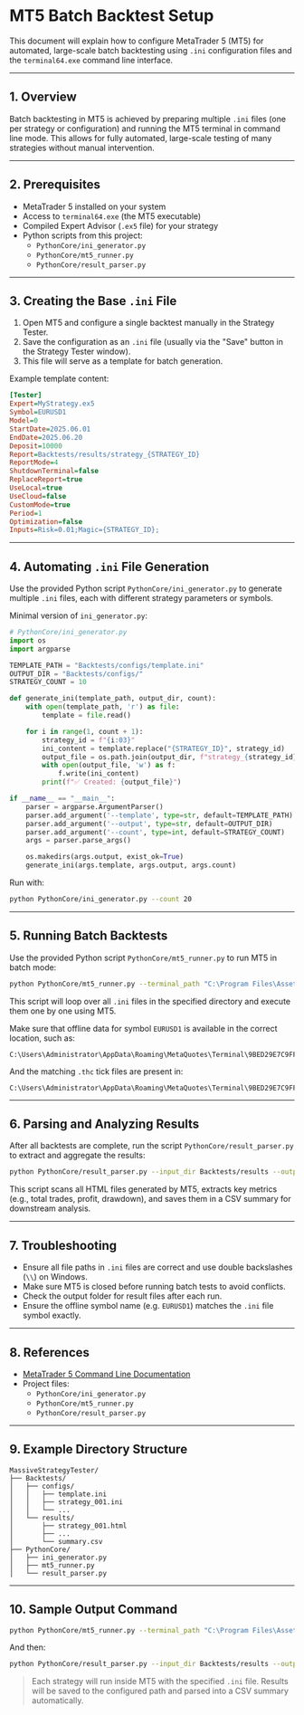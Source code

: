 # MT5 Batch Backtest Setup

This document will explain how to configure MetaTrader 5 (MT5) for automated, large-scale batch backtesting using `.ini` configuration files and the `terminal64.exe` command line interface.

---

## 1. Overview

Batch backtesting in MT5 is achieved by preparing multiple `.ini` files (one per strategy or configuration) and running the MT5 terminal in command line mode. This allows for fully automated, large-scale testing of many strategies without manual intervention.

---

## 2. Prerequisites
- MetaTrader 5 installed on your system
- Access to `terminal64.exe` (the MT5 executable)
- Compiled Expert Advisor (`.ex5` file) for your strategy
- Python scripts from this project:
  - `PythonCore/ini_generator.py`
  - `PythonCore/mt5_runner.py`
  - `PythonCore/result_parser.py`

---

## 3. Creating the Base `.ini` File

1. Open MT5 and configure a single backtest manually in the Strategy Tester.
2. Save the configuration as an `.ini` file (usually via the "Save" button in the Strategy Tester window).
3. This file will serve as a template for batch generation.

Example template content:

```ini
[Tester]
Expert=MyStrategy.ex5
Symbol=EURUSD1
Model=0
StartDate=2025.06.01
EndDate=2025.06.20
Deposit=10000
Report=Backtests/results/strategy_{STRATEGY_ID}
ReportMode=4
ShutdownTerminal=false
ReplaceReport=true
UseLocal=true
UseCloud=false
CustomMode=true
Period=1
Optimization=false
Inputs=Risk=0.01;Magic={STRATEGY_ID};
```

---

## 4. Automating `.ini` File Generation

Use the provided Python script `PythonCore/ini_generator.py` to generate multiple `.ini` files, each with different strategy parameters or symbols.

Minimal version of `ini_generator.py`:

```python
# PythonCore/ini_generator.py
import os
import argparse

TEMPLATE_PATH = "Backtests/configs/template.ini"
OUTPUT_DIR = "Backtests/configs/"
STRATEGY_COUNT = 10

def generate_ini(template_path, output_dir, count):
    with open(template_path, 'r') as file:
        template = file.read()

    for i in range(1, count + 1):
        strategy_id = f"{i:03}"
        ini_content = template.replace("{STRATEGY_ID}", strategy_id)
        output_file = os.path.join(output_dir, f"strategy_{strategy_id}.ini")
        with open(output_file, 'w') as f:
            f.write(ini_content)
        print(f"✅ Created: {output_file}")

if __name__ == "__main__":
    parser = argparse.ArgumentParser()
    parser.add_argument('--template', type=str, default=TEMPLATE_PATH)
    parser.add_argument('--output', type=str, default=OUTPUT_DIR)
    parser.add_argument('--count', type=int, default=STRATEGY_COUNT)
    args = parser.parse_args()

    os.makedirs(args.output, exist_ok=True)
    generate_ini(args.template, args.output, args.count)
```

Run with:
```bash
python PythonCore/ini_generator.py --count 20
```

---

## 5. Running Batch Backtests

Use the provided Python script `PythonCore/mt5_runner.py` to run MT5 in batch mode:

```bash
python PythonCore/mt5_runner.py --terminal_path "C:\Program Files\Assets Global MetaTrader 5 Terminal\terminal64.exe" --config_dir "Backtests/configs"
```

This script will loop over all `.ini` files in the specified directory and execute them one by one using MT5.

Make sure that offline data for symbol `EURUSD1` is available in the correct location, such as:
```
C:\Users\Administrator\AppData\Roaming\MetaQuotes\Terminal\9BED29E7C9FF09009AD0965CA30D5330\bases\Custom\history\EURUSD1\cache\M1.hc
```
And the matching `.thc` tick files are present in:
```
C:\Users\Administrator\AppData\Roaming\MetaQuotes\Terminal\9BED29E7C9FF09009AD0965CA30D5330\bases\Custom\ticks\EURUSD1
```

---

## 6. Parsing and Analyzing Results

After all backtests are complete, run the script `PythonCore/result_parser.py` to extract and aggregate the results:

```bash
python PythonCore/result_parser.py --input_dir Backtests/results --output_file Backtests/summary.csv
```

This script scans all HTML files generated by MT5, extracts key metrics (e.g., total trades, profit, drawdown), and saves them in a CSV summary for downstream analysis.

---

## 7. Troubleshooting
- Ensure all file paths in `.ini` files are correct and use double backslashes (`\\`) on Windows.
- Make sure MT5 is closed before running batch tests to avoid conflicts.
- Check the output folder for result files after each run.
- Ensure the offline symbol name (e.g. `EURUSD1`) matches the `.ini` file symbol exactly.

---

## 8. References
- [MetaTrader 5 Command Line Documentation](https://www.metatrader5.com/en/terminal/help/start_advanced/command_line)
- Project files:
  - `PythonCore/ini_generator.py`
  - `PythonCore/mt5_runner.py`
  - `PythonCore/result_parser.py`

---

## 9. Example Directory Structure

```
MassiveStrategyTester/
├── Backtests/
│   ├── configs/
│   │   ├── template.ini
│   │   ├── strategy_001.ini
│   │   └── ...
│   └── results/
│       ├── strategy_001.html
│       ├── ...
│       └── summary.csv
├── PythonCore/
│   ├── ini_generator.py
│   ├── mt5_runner.py
│   └── result_parser.py
```

---

## 10. Sample Output Command

```bash
python PythonCore/mt5_runner.py --terminal_path "C:\Program Files\Assets Global MetaTrader 5 Terminal\terminal64.exe" --config_dir "Backtests/configs"
```

And then:

```bash
python PythonCore/result_parser.py --input_dir Backtests/results --output_file Backtests/summary.csv
```

> Each strategy will run inside MT5 with the specified `.ini` file. Results will be saved to the configured path and parsed into a CSV summary automatically.
